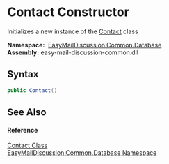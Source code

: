 Contact Constructor
===================
Initializes a new instance of the [Contact][1] class

  **Namespace:**  [EasyMailDiscussion.Common.Database][2]  
  **Assembly:** easy-mail-discussion-common.dll

Syntax
------

```csharp
public Contact()
```


See Also
--------

#### Reference
[Contact Class][1]  
[EasyMailDiscussion.Common.Database Namespace][2]  

[1]: README.md
[2]: ../README.md